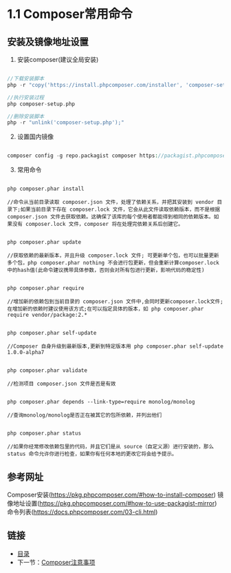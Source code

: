 # 1.1 Composer常用命令

## 安装及镜像地址设置

1. 安装composer(建议全局安装)

```php

//下载安装脚本
php -r "copy('https://install.phpcomposer.com/installer', 'composer-setup.php');"

//执行安装过程
php composer-setup.php

//删除安装脚本
php -r "unlink('composer-setup.php');"

```

2. 设置国内镜像

```php

composer config -g repo.packagist composer https://packagist.phpcomposer.com

```

3. 常用命令

```composer

php composer.phar install

//命令从当前目录读取 composer.json 文件，处理了依赖关系，并把其安装到 vendor 目录下;如果当前目录下存在 composer.lock 文件，它会从此文件读取依赖版本，而不是根据 composer.json 文件去获取依赖。这确保了该库的每个使用者都能得到相同的依赖版本。如果没有 composer.lock 文件，composer 将在处理完依赖关系后创建它。


php composer.phar update

//获取依赖的最新版本，并且升级 composer.lock 文件; 可更新单个包，也可以批量更新多个包，php composer.phar nothing 不会进行包更新，但会重新计算composer.lock中的hash值(此命令建议携带具体参数，否则会对所有包进行更新，影响代码的稳定性)


php composer.phar require

//增加新的依赖包到当前目录的 composer.json 文件中,会同时更新composer.lock文件;在增加新的依赖时建议使用该方式;在可以指定具体的版本，如 php composer.phar require vendor/package:2.*


php composer.phar self-update

//Composer 自身升级到最新版本,更新到特定版本用 php composer.phar self-update 1.0.0-alpha7


php composer.phar validate

//检测项目 composer.json 文件是否是有效


php composer.phar depends --link-type=require monolog/monolog

//查询monolog/monolog是否正在被其它的包所依赖，并列出他们


php composer.phar status

//如果你经常修改依赖包里的代码，并且它们是从 source（自定义源）进行安装的，那么 status 命令允许你进行检查，如果你有任何本地的更改它将会给予提示。

```

## 参考网址

Composer安装(https://pkg.phpcomposer.com/#how-to-install-composer)
镜像地址设置(https://pkg.phpcomposer.com/#how-to-use-packagist-mirror)
命令列表(https://docs.phpcomposer.com/03-cli.html)


## 链接

- [目录](redmine.md)
- 下一节：[Composer注意事项](01.2.md)
